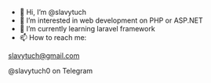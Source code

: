 - 👋 Hi, I’m @slavytuch
- 👀 I’m interested in web development on PHP or ASP.NET
- 🌱 I’m currently learning laravel framework
- 📫 How to reach me:

slavytuch@gmail.com

@slavytuch0 on Telegram

<!---
slavytuch/slavytuch is a ✨ special ✨ repository because its `README.md` (this file) appears on your GitHub profile.
You can click the Preview link to take a look at your changes.
--->
